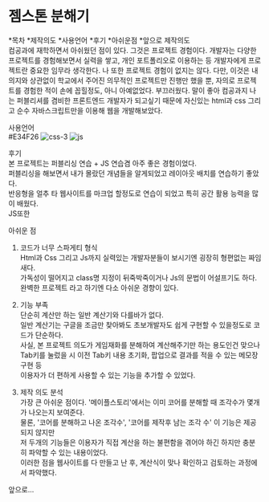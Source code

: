 # 젬스톤 분해기 
*목차 *제작의도 *사용언어 *후기 *아쉬운점 *앞으로
제작의도<br>
컴공과에 재학하면서 아쉬웠던 점이 있다. 그것은 프로젝트 경험이다.
개발자는 다양한 프로젝트를 경험해보면서 실력을 쌓고, 개인 포트폴리오로 이용하는 등 개발자에게 프로젝트란 중요한 임무라 생각한다.
나 또한 프로젝트 경험이 없지는 않다. 다만, 이것은 내 의지와 상관없이 학교에서 주어진 의무적인 프로젝트만 진행만 했을 뿐, 자의로 프로젝트를 경험한 적이 손에 꼽힐정도, 아니 아예없었다.
부끄러웠다. 말이 좋아 컴공과지 
나는 퍼블리셔를 겸비한 프론트엔드 개발자가 되고싶기 때문에 자신있는 html과 css 그리고 순수 자바스크립트만을 이용해 웹을 개발해보았다.


사용언어 <br>
#E34F26
![css-3](https://user-images.githubusercontent.com/84269336/176995340-b843e3f3-00e9-4d1f-b57d-8229bd17fc32.png)
![js](https://user-images.githubusercontent.com/84269336/176995344-ac632715-c5c4-49ca-b32e-c17fbb8252c9.png)

후기<br>
본 프로젝트는 퍼블리싱 연습 + JS 연습겸 아주 좋은 경험이었다.<br>
퍼블리싱을 해보면서 내가 몰랐던 개념들을 알게되었고 레이아웃 배치를 연습하기 좋았다.<br>
반응형을 얼추 타 웹사이트를 마크업 할정도로 연습이 되었고 특히 공간 활용 능력을 많이 배웠다.<br>
JS또한 <br>

아쉬운 점 <br>
1. 코드가 너무 스파게티 형식 <br>
   Html과 Css 그리고 Js까지 실력있는 개발자분들이 보시기엔 굉장히 형편없는 짜임새다.<br>
   가독성이 떨어지고 class명 지정이 뒤죽박죽이거나 Js의 문법이 어설프기도 하다. <br>
   완벽한 프로젝트 라고 하기엔 다소 아쉬운 경향이 있다.<br>

2. 기능 부족<br>
   단순히 계산만 하는 일반 계산기와 다를바가 없다.<br>
   일반 계산기는 구글을 조금만 찾아봐도 초보개발자도 쉽게 구현할 수 있을정도로 코드가 단순하다.<br>
   사실, 본 프로젝트 의도가 게임재화를 분해하여 계산해주기만 하는 용도인건 맞으나 <br>
   Tab키를 눌렀을 시 이전 Tab키 내용 초기화, 팝업으로 결과를 적을 수 있는 메모장 구현 등 <br>
   이용자가 더 편하게 사용할 수 있는 기능을 추가할 수 있었다.<br>
   
3. 제작 의도 분석 <br>
   가장 큰 아쉬운 점이다. '메이플스토리'에서는 이미 코어를 분해할 때 조각수가 몇개가 나오는지 보여준다.<br>
   물론, '코어를 분해하고 나온 조각수', '코어를 제작후 남는 조각 수' 이 기능은 제공되지 않지만<br>
   저 두개의 기능들은 이용자가 직접 계산을 하는 불편함을 겪어야 하긴 하지만 충분히 파악할 수 있는 내용이었다.<br>
   이러한 점을 웹사이트를 다 만들고 난 후, 계산식이 맞나 확인하고 검토하는 과정에서 파악했다.<br>
   
   
앞으로...
  
